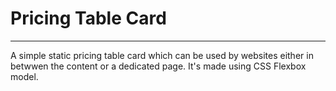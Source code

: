 # Pricing Table Card
---
A simple static pricing table card which can be used by websites either in betwwen the content or a dedicated page. It's made using CSS Flexbox model.